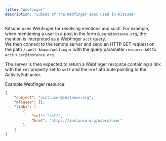 ```yaml
---
title: "Webfinger"
description: "Subset of the Webfinger spec used in Kitsune"
---
```


Kitsune uses Webfinger for resolving mentions and such. For example, when mentioning a user in a post in the form `@user@instance.org`, the mention is interpreted as a Webfinger `acct` query.  
We then connect to the remote server and send an HTTP GET request on the path `/.well-known/webfinger` with the query parameter `resource` set to `acct:user@instance.org`.

The server is then expected to return a Webfinger resource containing a link with the `rel` property set to `self` and the `href` attribute pointing to the ActivityPub actor.

Example Webfinger resource:

```json
{
    "subject": "acct:user@instance.org",
    "aliases": [],
    "links": [
        {
            "rel": "self",
            "href": "https://instance.org/users/user"
        }
    ]
}
```

